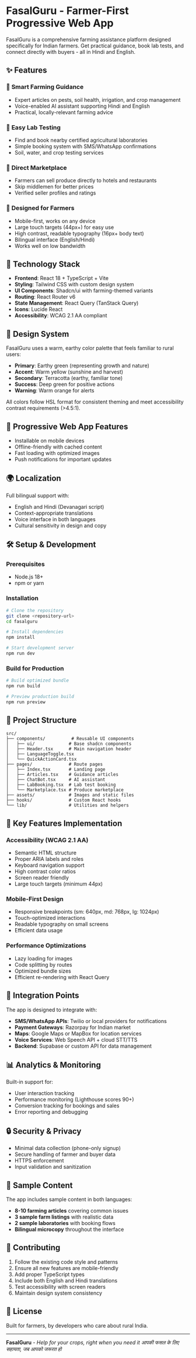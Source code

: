 # FasalGuru - Farmer-First Progressive Web App

FasalGuru is a comprehensive farming assistance platform designed specifically for Indian farmers. Get practical guidance, book lab tests, and connect directly with buyers - all in Hindi and English.

## ✨ Features

### 🌱 **Smart Farming Guidance**
- Expert articles on pests, soil health, irrigation, and crop management
- Voice-enabled AI assistant supporting Hindi and English
- Practical, locally-relevant farming advice

### 🔬 **Easy Lab Testing**
- Find and book nearby certified agricultural laboratories
- Simple booking system with SMS/WhatsApp confirmations  
- Soil, water, and crop testing services

### 🏪 **Direct Marketplace**
- Farmers can sell produce directly to hotels and restaurants
- Skip middlemen for better prices
- Verified seller profiles and ratings

### 🎯 **Designed for Farmers**
- Mobile-first, works on any device
- Large touch targets (44px+) for easy use
- High contrast, readable typography (16px+ body text)
- Bilingual interface (English/Hindi)
- Works well on low bandwidth

## 🚀 Technology Stack

- **Frontend**: React 18 + TypeScript + Vite
- **Styling**: Tailwind CSS with custom design system
- **UI Components**: Shadcn/ui with farming-themed variants
- **Routing**: React Router v6
- **State Management**: React Query (TanStack Query)
- **Icons**: Lucide React
- **Accessibility**: WCAG 2.1 AA compliant

## 🎨 Design System

FasalGuru uses a warm, earthy color palette that feels familiar to rural users:

- **Primary**: Earthy green (representing growth and nature)
- **Accent**: Warm yellow (sunshine and harvest)  
- **Secondary**: Terracotta (earthy, familiar tone)
- **Success**: Deep green for positive actions
- **Warning**: Warm orange for alerts

All colors follow HSL format for consistent theming and meet accessibility contrast requirements (>4.5:1).

## 📱 Progressive Web App Features

- Installable on mobile devices
- Offline-friendly with cached content
- Fast loading with optimized images
- Push notifications for important updates

## 🌍 Localization

Full bilingual support with:
- English and Hindi (Devanagari script)
- Context-appropriate translations
- Voice interface in both languages
- Cultural sensitivity in design and copy

## 🛠️ Setup & Development

### Prerequisites
- Node.js 18+ 
- npm or yarn

### Installation

```bash
# Clone the repository
git clone <repository-url>
cd fasalguru

# Install dependencies
npm install

# Start development server
npm run dev
```

### Build for Production

```bash
# Build optimized bundle
npm run build

# Preview production build
npm run preview
```

## 📂 Project Structure

```
src/
├── components/          # Reusable UI components
│   ├── ui/             # Base shadcn components
│   ├── Header.tsx      # Main navigation header
│   ├── LanguageToggle.tsx
│   └── QuickActionCard.tsx
├── pages/              # Route pages
│   ├── Index.tsx       # Landing page
│   ├── Articles.tsx    # Guidance articles
│   ├── ChatBot.tsx     # AI assistant
│   ├── LabBooking.tsx  # Lab test booking
│   └── Marketplace.tsx # Produce marketplace
├── assets/             # Images and static files
├── hooks/              # Custom React hooks
└── lib/                # Utilities and helpers
```

## 🎯 Key Features Implementation

### Accessibility (WCAG 2.1 AA)
- Semantic HTML structure
- Proper ARIA labels and roles
- Keyboard navigation support  
- High contrast color ratios
- Screen reader friendly
- Large touch targets (minimum 44px)

### Mobile-First Design
- Responsive breakpoints (sm: 640px, md: 768px, lg: 1024px)
- Touch-optimized interactions
- Readable typography on small screens
- Efficient data usage

### Performance Optimizations
- Lazy loading for images
- Code splitting by routes
- Optimized bundle sizes
- Efficient re-rendering with React Query

## 🔗 Integration Points

The app is designed to integrate with:

- **SMS/WhatsApp APIs**: Twilio or local providers for notifications
- **Payment Gateways**: Razorpay for Indian market
- **Maps**: Google Maps or MapBox for location services
- **Voice Services**: Web Speech API + cloud STT/TTS
- **Backend**: Supabase or custom API for data management

## 📊 Analytics & Monitoring

Built-in support for:
- User interaction tracking
- Performance monitoring (Lighthouse scores 90+)
- Conversion tracking for bookings and sales
- Error reporting and debugging

## 🔒 Security & Privacy

- Minimal data collection (phone-only signup)
- Secure handling of farmer and buyer data
- HTTPS enforcement
- Input validation and sanitization

## 🌟 Sample Content

The app includes sample content in both languages:

- **8-10 farming articles** covering common issues
- **3 sample farm listings** with realistic data  
- **2 sample laboratories** with booking flows
- **Bilingual microcopy** throughout the interface

## 📝 Contributing

1. Follow the existing code style and patterns
2. Ensure all new features are mobile-friendly
3. Add proper TypeScript types
4. Include both English and Hindi translations
5. Test accessibility with screen readers
6. Maintain design system consistency

## 📄 License

Built for farmers, by developers who care about rural India.

---

**FasalGuru** - *Help for your crops, right when you need it*
*आपकी फसल के लिए सहायता, जब आपको जरूरत हो*
